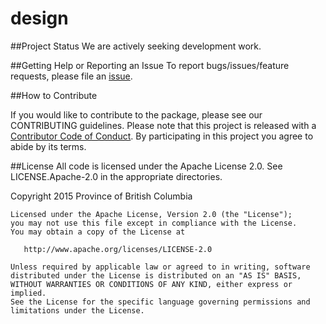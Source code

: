 # design

##Project Status
We are actively seeking development work. 

##Getting Help or Reporting an Issue
To report bugs/issues/feature requests, please file an [issue](https://github.com/BCDevExchange/design/issues).

##How to Contribute

If you would like to contribute to the package, please see our CONTRIBUTING guidelines. Please note that this project is released with a [Contributor Code of Conduct](https://github.com/BCDevExchange/design/blob/master/CODE-OF-CONDUCT.md). By participating in this project you agree to abide by its terms.

##License
All code is licensed under the Apache License 2.0. See LICENSE.Apache-2.0 in the appropriate directories.

  Copyright 2015 Province of British Columbia

    Licensed under the Apache License, Version 2.0 (the "License");
    you may not use this file except in compliance with the License.
    You may obtain a copy of the License at 

       http://www.apache.org/licenses/LICENSE-2.0

    Unless required by applicable law or agreed to in writing, software
    distributed under the License is distributed on an "AS IS" BASIS,
    WITHOUT WARRANTIES OR CONDITIONS OF ANY KIND, either express or implied.
    See the License for the specific language governing permissions and
    limitations under the License.

